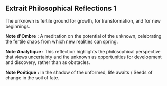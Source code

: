 ## Extrait Philosophical Reflections 1

The unknown is fertile ground for growth, for transformation, and for new beginnings.

**Note d'Ombre :** A meditation on the potential of the unknown, celebrating the fertile chaos from which new realities can spring.

**Note Analytique :** This reflection highlights the philosophical perspective that views uncertainty and the unknown as opportunities for development and discovery, rather than as obstacles.

**Note Poétique :** In the shadow of the unformed, life awaits / Seeds of change in the soil of fate.
